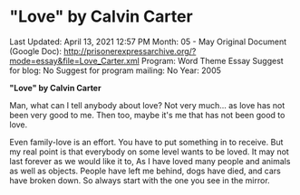 # "Love" by Calvin Carter

Last Updated: April 13, 2021 12:57 PM
Month: 05 - May
Original Document (Google Doc): http://prisonerexpressarchive.org/?mode=essay&file=Love_Carter.xml
Program: Word Theme Essay
Suggest for blog: No
Suggest for program mailing: No
Year: 2005

**"Love" by Calvin Carter**

Man, what can I tell anybody about love? Not very much... as love has not been very good to me. Then too, maybe it's me that has not been good to love.

Even family-love is an effort. You have to put something in to receive. But my real point is that everybody on some level wants to be loved. It may not last forever as we would like it to, As I have loved many people and animals as well as objects. People have left me behind, dogs have died, and cars have broken down. So always start with the one you see in the mirror.